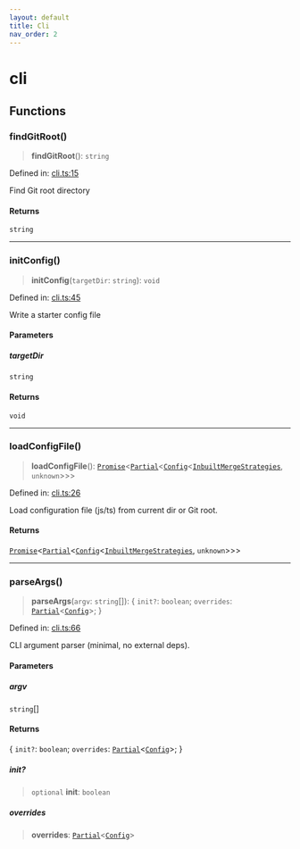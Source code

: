 ```yaml
---
layout: default
title: Cli
nav_order: 2
---
```


# cli

## Functions

### findGitRoot()

> **findGitRoot**(): `string`

Defined in: [cli.ts:15](https://github.com/react18-tools/git-json-resolver/blob/9629b154d01f34b7a3d21fa5176bbe693744255c/lib/src/cli.ts#L15)

Find Git root directory

#### Returns

`string`

---

### initConfig()

> **initConfig**(`targetDir`: `string`): `void`

Defined in: [cli.ts:45](https://github.com/react18-tools/git-json-resolver/blob/9629b154d01f34b7a3d21fa5176bbe693744255c/lib/src/cli.ts#L45)

Write a starter config file

#### Parameters

##### targetDir

`string`

#### Returns

`void`

---

### loadConfigFile()

> **loadConfigFile**(): [`Promise`](https://developer.mozilla.org/docs/Web/JavaScript/Reference/Global_Objects/Promise)\<[`Partial`](https://www.typescriptlang.org/docs/handbook/utility-types.html#partialtype)\<[`Config`](types/README.md#config)\<[`InbuiltMergeStrategies`](types/README.md#inbuiltmergestrategies), `unknown`\>\>\>

Defined in: [cli.ts:26](https://github.com/react18-tools/git-json-resolver/blob/9629b154d01f34b7a3d21fa5176bbe693744255c/lib/src/cli.ts#L26)

Load configuration file (js/ts) from current dir or Git root.

#### Returns

[`Promise`](https://developer.mozilla.org/docs/Web/JavaScript/Reference/Global_Objects/Promise)\<[`Partial`](https://www.typescriptlang.org/docs/handbook/utility-types.html#partialtype)\<[`Config`](types/README.md#config)\<[`InbuiltMergeStrategies`](types/README.md#inbuiltmergestrategies), `unknown`\>\>\>

---

### parseArgs()

> **parseArgs**(`argv`: `string`[]): \{ `init?`: `boolean`; `overrides`: [`Partial`](https://www.typescriptlang.org/docs/handbook/utility-types.html#partialtype)\<[`Config`](types/README.md#config)\>; \}

Defined in: [cli.ts:66](https://github.com/react18-tools/git-json-resolver/blob/9629b154d01f34b7a3d21fa5176bbe693744255c/lib/src/cli.ts#L66)

CLI argument parser (minimal, no external deps).

#### Parameters

##### argv

`string`[]

#### Returns

\{ `init?`: `boolean`; `overrides`: [`Partial`](https://www.typescriptlang.org/docs/handbook/utility-types.html#partialtype)\<[`Config`](types/README.md#config)\>; \}

##### init?

> `optional` **init**: `boolean`

##### overrides

> **overrides**: [`Partial`](https://www.typescriptlang.org/docs/handbook/utility-types.html#partialtype)\<[`Config`](types/README.md#config)\>
